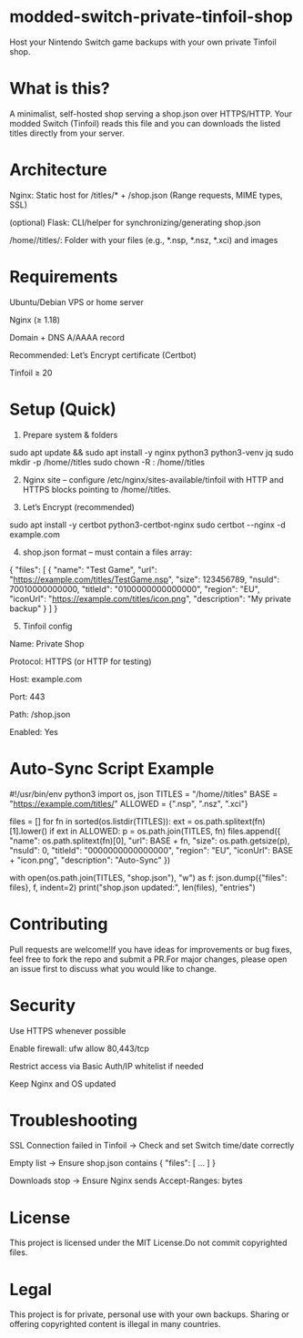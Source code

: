 # modded-switch-private-tinfoil-shop
Host your Nintendo Switch game backups with your own private Tinfoil shop.



# What is this?

A minimalist, self-hosted shop serving a shop.json over HTTPS/HTTP. Your modded Switch (Tinfoil) reads this file and you can downloads the listed titles directly from your server.



# Architecture

Nginx: Static host for /titles/* + /shop.json (Range requests, MIME types, SSL)

(optional) Flask: CLI/helper for synchronizing/generating shop.json

/home/<user>/titles/: Folder with your files (e.g., *.nsp, *.nsz, *.xci) and images



# Requirements

Ubuntu/Debian VPS or home server

Nginx (≥ 1.18)

Domain + DNS A/AAAA record

Recommended: Let’s Encrypt certificate (Certbot)

Tinfoil ≥ 20



# Setup (Quick)

1. Prepare system & folders


sudo apt update && sudo apt install -y nginx python3 python3-venv jq
sudo mkdir -p /home/<user>/titles
sudo chown -R <user>:<user> /home/<user>/titles


2. Nginx site – configure /etc/nginx/sites-available/tinfoil with HTTP and HTTPS blocks pointing to /home/<user>/titles.

3. Let’s Encrypt (recommended)


sudo apt install -y certbot python3-certbot-nginx
sudo certbot --nginx -d example.com


4. shop.json format – must contain a files array:



{
  "files": [
    {
      "name": "Test Game",
      "url": "https://example.com/titles/TestGame.nsp",
      "size": 123456789,
      "nsuId": 70010000000000,
      "titleId": "0100000000000000",
      "region": "EU",
      "iconUrl": "https://example.com/titles/icon.png",
      "description": "My private backup"
    }
  ]
}



5. Tinfoil config


Name: Private Shop

Protocol: HTTPS (or HTTP for testing)

Host: example.com

Port: 443

Path: /shop.json

Enabled: Yes


# Auto-Sync Script Example



#!/usr/bin/env python3
import os, json
TITLES = "/home/<user>/titles"
BASE = "https://example.com/titles/"
ALLOWED = {".nsp", ".nsz", ".xci"}

files = []
for fn in sorted(os.listdir(TITLES)):
    ext = os.path.splitext(fn)[1].lower()
    if ext in ALLOWED:
        p = os.path.join(TITLES, fn)
        files.append({
            "name": os.path.splitext(fn)[0],
            "url": BASE + fn,
            "size": os.path.getsize(p),
            "nsuId": 0,
            "titleId": "0000000000000000",
            "region": "EU",
            "iconUrl": BASE + "icon.png",
            "description": "Auto-Sync"
        })

with open(os.path.join(TITLES, "shop.json"), "w") as f:
    json.dump({"files": files}, f, indent=2)
print("shop.json updated:", len(files), "entries")



# Contributing

Pull requests are welcome!If you have ideas for improvements or bug fixes, feel free to fork the repo and submit a PR.For major changes, please open an issue first to discuss what you would like to change.


# Security

Use HTTPS whenever possible

Enable firewall: ufw allow 80,443/tcp

Restrict access via Basic Auth/IP whitelist if needed

Keep Nginx and OS updated


# Troubleshooting

SSL Connection failed in Tinfoil → Check and set Switch time/date correctly

Empty list → Ensure shop.json contains { "files": [ ... ] }

Downloads stop → Ensure Nginx sends Accept-Ranges: bytes


# License

This project is licensed under the MIT License.Do not commit copyrighted files.


# Legal

This project is for private, personal use with your own backups. Sharing or offering copyrighted content is illegal in many countries.
